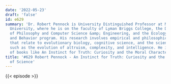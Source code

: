 ```yaml
---
date: '2022-05-23'
draft: 'false'
id: e629
summary: 'Dr. Robert Pennock is University Distinguished Professor at Michigan State
  University, where he is on the faculty of Lyman Briggs College, the Departments
  of Philosophy and Computer Science &amp; Engineering, and the Ecology, Evolution
  and Behavior program. His research involves empirical and philosophical questions
  that relate to evolutionary biology, cognitive science, and the scientific character,
  such as the evolution of altruism, complexity, and intelligence. He is the author
  of books like An Instinct for Truth: Curiosity and the Moral Character of Science.'
title: '#629 Robert Pennock - An Instinct for Truth: Curiosity and the Moral Character
  of Science'
---
```

{{< episode >}}
